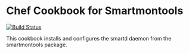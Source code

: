 # Chef Cookbook for Smartmontools

[![Build Status](https://secure.travis-ci.org/meineerde-cookbooks/smartmontools.png?branch=master)](https://travis-ci.org/meineerde-cookbooks/smartmontools)

This cookbook installs and configures the smartd daemon from the smartmontools package.






